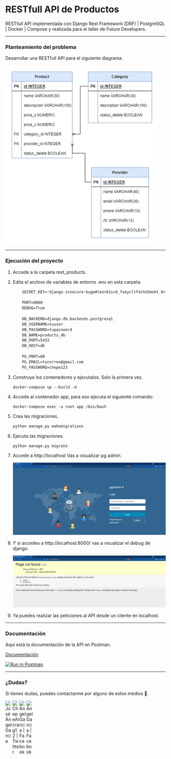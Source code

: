 # RESTfull API de Productos
RESTfull API implementada con Django Rest Framework (DRF) | PostgreSQL | Docker | Compose y realizada para el taller de Future Developers.

____
### Planteamiento del problema
Desarrollar una RESTfull API para el siguiente diagrama.

![diagrama](./images/1.png)

____
### Ejecución del proyecto

1. Accede a la carpeta rest_products.

2. Edita el archivo de variables de entorno .env en esta carpeta.

    ```txt
        SECRET_KEY='django-insecure-kuge#(eor61s=9_fxeycltf4i%%5mokt_0+e%s*n8xopy_1bbx'
        
        PORT=8000
        DEBUG=True

        DB_BACKEND=django.db.backends.postgresql
        DB_USERNAME=tuuser
        DB_PASSWORD=tupassword
        DB_NAME=products_db
        DB_PORT=5432
        DB_HOST=db

        PG_PORT=80
        PG_EMAIL=tucorreo@gmail.com
        PG_PASSWORD=chepe123
    ```
3. Construye los contenedores y ejecutalos. Solo la primera vez. 

    ```docker
    docker-compose up --build -d
    ```
5. Accede al contenedor app, para eso ejecuta el siguiente comando: 
    
    ```docker
    docker-compose exec -u root app /bin/bash
    ```

6. Crea las migraciones. 

    ```bash
    python manage.py makemigrations
    ```

7. Ejecuta las migraciones. 

    ```bash
    python manage.py migrate
    ```


8. Accede a http://localhost Vas a visualizar pg admin. 

    ![Pg Admin](./images/2.jpg)

9. Y si accedes a http://localhost:8000/ vas a visualizar el debug de django.

    ![Pg Admin](./images/3.jpg)

10. Ya puedes realizar las peticiones al API desde un cliente en localhost.

______
### Documentación 

Aquí está la documentación de la API en Postman.

[Documentación](https://www.postman.com/winter-eclipse-826659/workspace/api-talleres/collection/13319234-ba24b33a-6bd1-45c4-81d4-027f2324f526)

[![Run in Postman](https://run.pstmn.io/button.svg)](https://app.getpostman.com/run-collection/13319234-ba24b33a-6bd1-45c4-81d4-027f2324f526?action=collection%2Ffork&collection-url=entityId%3D13319234-ba24b33a-6bd1-45c4-81d4-027f2324f526%26entityType%3Dcollection%26workspaceId%3D442abbfb-0249-47d6-b7a9-fbefd8172a94)

____
### ¿Dudas?
Si tienes dudas, puedes contactarme por alguno de estos medios 🚀.

<a href = "https://www.linkedin.com/in/jos%C3%A9-%C3%A1ngel-garc%C3%ADa-garc%C3%ADa/"><img align="left" alt="José Ángel García" width="22px" src="https://raw.githubusercontent.com/peterthehan/peterthehan/master/assets/linkedin.svg" /></a>

<a href = "https://twitter.com/ChepeAicrag12"><img align="left" alt="ChepeAicrag12 | Twitter" width="22px" src="https://raw.githubusercontent.com/peterthehan/peterthehan/master/assets/twitter.svg" /></a>

<a href = "https://www.instagram.com/chepeaicrag/"><img align="left" alt="Ángel García | Facebook" width="22px" src="https://upload.wikimedia.org/wikipedia/commons/e/e7/Instagram_logo_2016.svg"/></a>

<a href = "https://www.facebook.com/ChepeAicrag.0/"><img align="left" alt="Ángel García | Facebook" width="22px" src="https://raw.githubusercontent.com/peterthehan/peterthehan/master/assets/facebook.svg" /></a>


